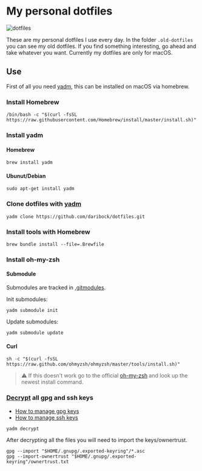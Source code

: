 # My personal dotfiles

![dotfiles](https://dotfiles.github.io/images/dotfiles-logo.png)

These are my personal dotfiles I use every day. In the folder `.old-dotfiles`
you can see my old dotfiles. If you find something interesting, go ahead and
take whatever you want. Currently my dotfiles are only for macOS.

## Use

First of all you need [yadm](https://yadm.io/), this can be installed on macOS
via homebrew.

### Install Homebrew

```shell
/bin/bash -c "$(curl -fsSL https://raw.githubusercontent.com/Homebrew/install/master/install.sh)"
```

### Install yadm

#### Homebrew

```shell
brew install yadm
```

#### Ubunut/Debian

```shell
sudo apt-get install yadm
```

### Clone dotfiles with [yadm](https://yadm.io/)

```shell
yadm clone https://github.com/daribock/dotfiles.git
```

### Install tools with Homebrew

```shell
brew bundle install --file=.Brewfile
```

### Install oh-my-zsh

#### Submodule

Submodules are tracked in [.gitmodules](./../.gitmodules).

Init submodules:

```shell
yadm submodule init
```

Update submodules:

```shell
yadm submodule update
```

#### Curl

```shell
sh -c "$(curl -fsSL https://raw.github.com/ohmyzsh/ohmyzsh/master/tools/install.sh)"
```

> ⚠️ If this doesn't work go to the official
> [oh-my-zsh](https://ohmyz.sh/#install) and look up the newest install command.

### [Decrypt](https://yadm.io/docs/encryption#) all gpg and ssh keys

- [How to manage gpg keys](https://github.com/TheLocehiliosan/yadm/issues/201)
- [How to manage ssh keys](https://blog.danielaguilar.org/handling-dotfiles-with-yadm/)

```shell
yadm decrypt
```

After decrypting all the files you will need to import the keys/ownertrust.

```shell
gpg --import "$HOME/.gnupg/.exported-keyring"/*.asc
gpg --import-ownertrust "$HOME/.gnupg/.exported-keyring"/ownertrust.txt
```
